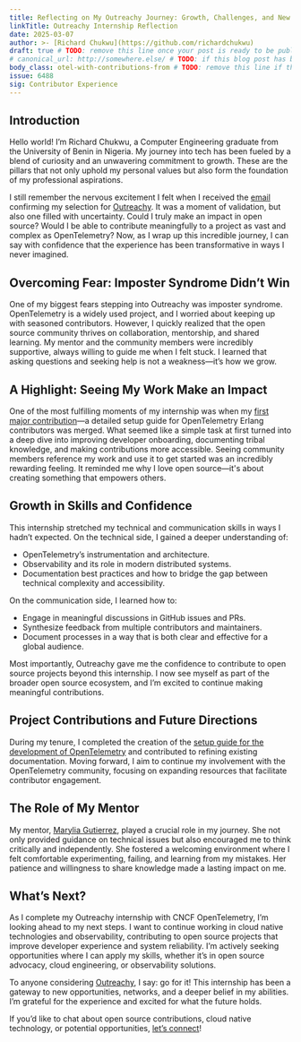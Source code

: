 ```yaml
---
title: Reflecting on My Outreachy Journey: Growth, Challenges, and New Beginnings
linkTitle: Outreachy Internship Reflection
date: 2025-03-07
author: >- [Richard Chukwu](https://github.com/richardchukwu)
draft: true # TODO: remove this line once your post is ready to be published
# canonical_url: http://somewhere.else/ # TODO: if this blog post has been posted somewhere else already, uncomment & provide the canonical URL here.
body_class: otel-with-contributions-from # TODO: remove this line if there are no secondary contributing authors
issue: 6488
sig: Contributor Experience
---
```



## Introduction

Hello world! I’m Richard Chukwu, a Computer Engineering graduate from the University of Benin in Nigeria. My journey into tech has been fueled by a blend of curiosity and an unwavering commitment to growth. These are the pillars that not only uphold my personal values but also form the foundation of my professional aspirations.

I still remember the nervous excitement I felt when I received the [email](https://x.com/RichardChukwu_/status/1862390957217333461) confirming my selection for [Outreachy](https://richardchukwu.hashnode.dev/outreachy-internship-introduction-first-day-of-my-internship#heading-determination). It was a moment of validation, but also one filled with uncertainty. Could I truly make an impact in open source? Would I be able to contribute meaningfully to a project as vast and complex as OpenTelemetry? Now, as I wrap up this incredible journey, I can say with confidence that the experience has been transformative in ways I never imagined.

## Overcoming Fear: Imposter Syndrome Didn’t Win

One of my biggest fears stepping into Outreachy was imposter syndrome. OpenTelemetry is a widely used project, and I worried about keeping up with seasoned contributors. However, I quickly realized that the open source community thrives on collaboration, mentorship, and shared learning. My mentor and the community members were incredibly supportive, always willing to guide me when I felt stuck. I learned that asking questions and seeking help is not a weakness—it’s how we grow.

## A Highlight: Seeing My Work Make an Impact

One of the most fulfilling moments of my internship was when my [first major contribution](https://github.com/open-telemetry/opentelemetry-erlang/pull/825)—a detailed setup guide for OpenTelemetry Erlang contributors was merged. What seemed like a simple task at first turned into a deep dive into improving developer onboarding, documenting tribal knowledge, and making contributions more accessible. Seeing community members reference my work and use it to get started was an incredibly rewarding feeling. It reminded me why I love open source—it's about creating something that empowers others.

## Growth in Skills and Confidence

This internship stretched my technical and communication skills in ways I hadn’t expected. On the technical side, I gained a deeper understanding of:

- OpenTelemetry’s instrumentation and architecture.
- Observability and its role in modern distributed systems.
- Documentation best practices and how to bridge the gap between technical complexity and accessibility.

On the communication side, I learned how to:

- Engage in meaningful discussions in GitHub issues and PRs.
- Synthesize feedback from multiple contributors and maintainers.
- Document processes in a way that is both clear and effective for a global audience.

Most importantly, Outreachy gave me the confidence to contribute to open source projects beyond this internship. I now see myself as part of the broader open source ecosystem, and I’m excited to continue making meaningful contributions.

## Project Contributions and Future Directions

During my tenure, I completed the creation of the [setup guide for the development of OpenTelemetry](https://github.com/open-telemetry/sig-contributor-experience/issues/31) and contributed to refining existing documentation. Moving forward, I aim to continue my involvement with the OpenTelemetry community, focusing on expanding resources that facilitate contributor engagement.

## The Role of My Mentor

My mentor, [Marylia Gutierrez](https://github.com/maryliag), played a crucial role in my journey. She not only provided guidance on technical issues but also encouraged me to think critically and independently. She fostered a welcoming environment where I felt comfortable experimenting, failing, and learning from my mistakes. Her patience and willingness to share knowledge made a lasting impact on me.

## What’s Next?

As I complete my Outreachy internship with CNCF OpenTelemetry, I’m looking ahead to my next steps. I want to continue working in cloud native technologies and observability, contributing to open source projects that improve developer experience and system reliability. I’m actively seeking opportunities where I can apply my skills, whether it’s in open source advocacy, cloud engineering, or observability solutions.

To anyone considering [Outreachy](https://www.outreachy.org/), I say: go for it! This internship has been a gateway to new opportunities, networks, and a deeper belief in my abilities. I’m grateful for the experience and excited for what the future holds.

If you’d like to chat about open source contributions, cloud native technology, or potential opportunities, [let’s connect](https://www.linkedin.com/in/richardchukwu1/)!
